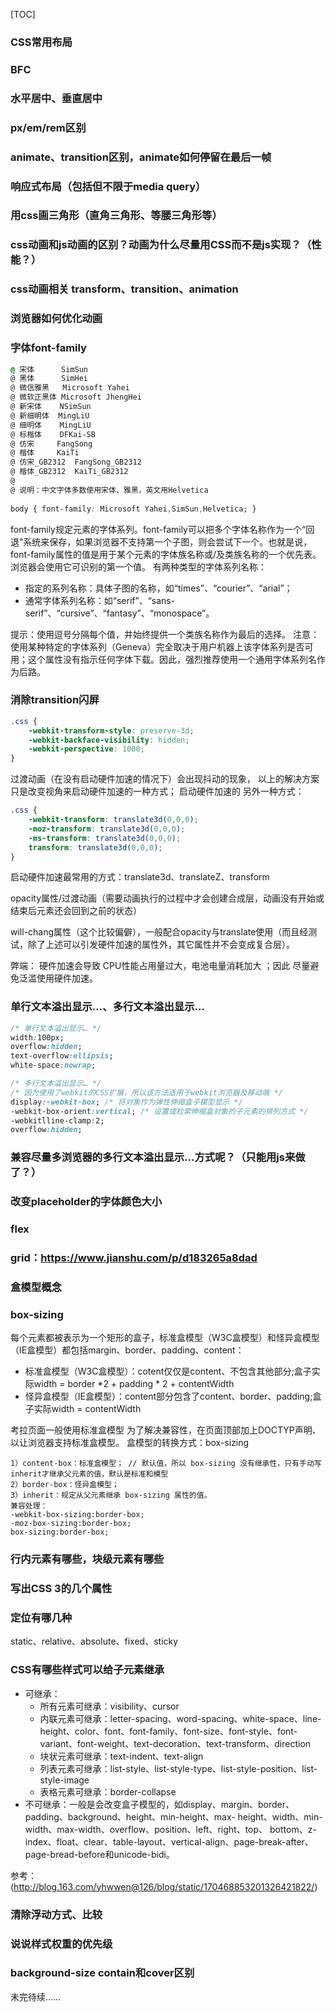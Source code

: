[TOC]

### CSS常用布局
### BFC
### 水平居中、垂直居中
### px/em/rem区别
### animate、transition区别，animate如何停留在最后一帧
### 响应式布局（包括但不限于media query）
### 用css画三角形（直角三角形、等腰三角形等）
### css动画和js动画的区别？动画为什么尽量用CSS而不是js实现？（性能？）
### css动画相关  transform、transition、animation
### 浏览器如何优化动画
### 字体font-family
```css
@ 宋体      SimSun
@ 黑体      SimHei
@ 微信雅黑   Microsoft Yahei
@ 微软正黑体 Microsoft JhengHei
@ 新宋体    NSimSun
@ 新细明体  MingLiU
@ 细明体    MingLiU
@ 标楷体    DFKai-SB
@ 仿宋     FangSong
@ 楷体     KaiTi
@ 仿宋_GB2312  FangSong_GB2312
@ 楷体_GB2312  KaiTi_GB2312  
@
@ 说明：中文字体多数使用宋体、雅黑，英文用Helvetica
    
body { font-family: Microsoft Yahei,SimSun,Helvetica; }
```

font-family规定元素的字体系列。font-family可以把多个字体名称作为一个“回退”系统来保存，如果浏览器不支持第一个子图，则会尝试下一个。也就是说，font-family属性的值是用于某个元素的字体族名称或/及类族名称的一个优先表。浏览器会使用它可识别的第一个值。
有两种类型的字体系列名称：
- 指定的系列名称：具体子图的名称，如“times”、“courier”、“arial”；
- 通常字体系列名称：如“serif”、“sans-serif”、“cursive”、“fantasy”、“monospace”。

提示：使用逗号分隔每个值，并始终提供一个类族名称作为最后的选择。
注意：使用某种特定的字体系列（Geneva）完全取决于用户机器上该字体系列是否可用；这个属性没有指示任何字体下载。因此，强烈推荐使用一个通用字体系列名作为后路。

### 消除transition闪屏
```css
.css {
    -webkit-transform-style: preserve-3d;
    -webkit-backface-visibility: hidden;
    -webkit-perspective: 1000;
}
```
过渡动画（在没有启动硬件加速的情况下）会出现抖动的现象， 以上的解决方案只是改变视角来启动硬件加速的一种方式；
启动硬件加速的 另外一种方式：
```css
.css {
    -webkit-transform: translate3d(0,0,0);
    -moz-transform: translate3d(0,0,0);
    -ms-transform: translate3d(0,0,0);
    transform: translate3d(0,0,0);
}
```
启动硬件加速最常用的方式：translate3d、translateZ、transform

opacity属性/过渡动画（需要动画执行的过程中才会创建合成层，动画没有开始或结束后元素还会回到之前的状态）

will-chang属性（这个比较偏僻），一般配合opacity与translate使用（而且经测试，除了上述可以引发硬件加速的属性外，其它属性并不会变成复合层）。

弊端： 硬件加速会导致 CPU性能占用量过大，电池电量消耗加大 ；因此 尽量避免泛滥使用硬件加速。

### 单行文本溢出显示…、多行文本溢出显示…

```css
/* 单行文本溢出显示… */
width:100px;
overflow:hidden;
text-overflow:ellipsis;
white-space:nowrap;

/* 多行文本溢出显示… */
/* 因为使用了webkit的CSS扩展，所以该方法适用于webkit浏览器及移动端 */
display:-webkit-box; /* 将对象作为弹性伸缩盒子模型显示 */
-webkit-box-orient:vertical; /* 设置或检索伸缩盒对象的子元素的排列方式 */
-webkitlline-clamp:2;
overflow:hidden;
```

### 兼容尽量多浏览器的多行文本溢出显示…方式呢？（只能用js来做了？）
### 改变placeholder的字体颜色大小
### flex
### grid：https://www.jianshu.com/p/d183265a8dad
### 盒模型概念
### box-sizing

每个元素都被表示为一个矩形的盒子，标准盒模型（W3C盒模型）和怪异盒模型（IE盒模型）都包括margin、border、padding、content：
- 标准盒模型（W3C盒模型）：cotent仅仅是content、不包含其他部分;盒子实际width = border *2 + padding * 2 + contentWidth
- 怪异盒模型（IE盒模型）：content部分包含了content、border、padding;盒子实际width = contentWidth

考拉页面一般使用标准盒模型
为了解决兼容性，在页面顶部加上DOCTYP声明、以让浏览器支持标准盒模型。
盒模型的转换方式：box-sizing
```
1）content-box：标准盒模型； // 默认值，所以 box-sizing 没有继承性，只有手动写inherit才继承父元素的值，默认是标准和模型
2）border-box：怪异盒模型；
3）inherit：规定从父元素继承 box-sizing 属性的值。
兼容处理：
-webkit-box-sizing:border-box;
-moz-box-sizing:border-box;
box-sizing:border-box;
```

### 行内元素有哪些，块级元素有哪些
### 写出CSS 3的几个属性
### 定位有哪几种
static、relative、absolute、fixed、sticky

### CSS有哪些样式可以给子元素继承
- 可继承：
    - 所有元素可继承：visibility、cursor
    - 内联元素可继承：letter-spacing、word-spacing、white-space、line-height、color、font、font-family、font-size、font-style、font-variant、font-weight、text-decoration、text-transform、direction
    - 块状元素可继承：text-indent、text-align
    - 列表元素可继承：list-style、list-style-type、list-style-position、list-style-image
    - 表格元素可继承：border-collapse
- 不可继承：一般是会改变盒子模型的，如display、margin、border、padding、background、height、min-height、max- height、width、min-width、max-width、overflow、position、left、right、top、 bottom、z-index、float、clear、table-layout、vertical-align、page-break-after、 page-bread-before和unicode-bidi。

参考：(http://blog.163.com/yhwwen@126/blog/static/170468853201326421822/)

### 清除浮动方式、比较
### 说说样式权重的优先级
### background-size contain和cover区别


未完待续……